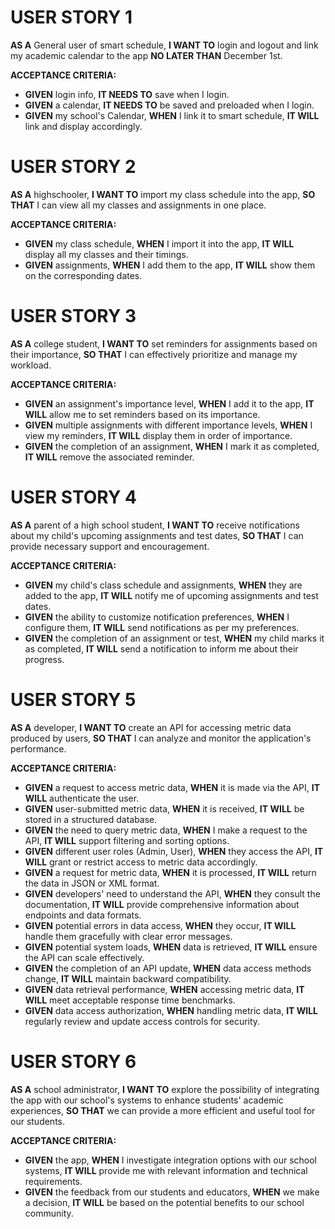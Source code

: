# USER STORY 1
**AS A** General user of smart schedule,
**I WANT TO** login and logout and link my academic calendar to the app
**NO LATER THAN** December 1st.

**ACCEPTANCE CRITERIA:**

- **GIVEN** login info, **IT NEEDS TO** save when I login.
- **GIVEN** a calendar, **IT NEEDS TO** be saved and preloaded when I login.
- **GIVEN** my school's Calendar, **WHEN** I link it to smart schedule, **IT WILL** link and display accordingly.

# USER STORY 2
**AS A** highschooler,
**I WANT TO** import my class schedule into the app,
**SO THAT** I can view all my classes and assignments in one place.

**ACCEPTANCE CRITERIA:**

- **GIVEN** my class schedule, **WHEN** I import it into the app, **IT WILL** display all my classes and their timings.
- **GIVEN** assignments, **WHEN** I add them to the app, **IT WILL** show them on the corresponding dates.

# USER STORY 3
**AS A** college student,
**I WANT TO** set reminders for assignments based on their importance,
**SO THAT** I can effectively prioritize and manage my workload.

**ACCEPTANCE CRITERIA:**

- **GIVEN** an assignment's importance level, **WHEN** I add it to the app, **IT WILL** allow me to set reminders based on its importance.
- **GIVEN** multiple assignments with different importance levels, **WHEN** I view my reminders, **IT WILL** display them in order of importance.
- **GIVEN** the completion of an assignment, **WHEN** I mark it as completed, **IT WILL** remove the associated reminder.

# USER STORY 4
**AS A** parent of a high school student,
**I WANT TO** receive notifications about my child's upcoming assignments and test dates,
**SO THAT** I can provide necessary support and encouragement.

**ACCEPTANCE CRITERIA:**

- **GIVEN** my child's class schedule and assignments, **WHEN** they are added to the app, **IT WILL** notify me of upcoming assignments and test dates.
- **GIVEN** the ability to customize notification preferences, **WHEN** I configure them, **IT WILL** send notifications as per my preferences.
- **GIVEN** the completion of an assignment or test, **WHEN** my child marks it as completed, **IT WILL** send a notification to inform me about their progress.

# USER STORY 5

**AS A** developer,
**I WANT TO** create an API for accessing metric data produced by users,
**SO THAT** I can analyze and monitor the application's performance.

**ACCEPTANCE CRITERIA:**

- **GIVEN** a request to access metric data, **WHEN** it is made via the API, **IT WILL** authenticate the user.
- **GIVEN** user-submitted metric data, **WHEN** it is received, **IT WILL** be stored in a structured database.
- **GIVEN** the need to query metric data, **WHEN** I make a request to the API, **IT WILL** support filtering and sorting options.
- **GIVEN** different user roles (Admin, User), **WHEN** they access the API, **IT WILL** grant or restrict access to metric data accordingly.
- **GIVEN** a request for metric data, **WHEN** it is processed, **IT WILL** return the data in JSON or XML format.
- **GIVEN** developers' need to understand the API, **WHEN** they consult the documentation, **IT WILL** provide comprehensive information about endpoints and data formats.
- **GIVEN** potential errors in data access, **WHEN** they occur, **IT WILL** handle them gracefully with clear error messages.
- **GIVEN** potential system loads, **WHEN** data is retrieved, **IT WILL** ensure the API can scale effectively.
- **GIVEN** the completion of an API update, **WHEN** data access methods change, **IT WILL** maintain backward compatibility.
- **GIVEN** data retrieval performance, **WHEN** accessing metric data, **IT WILL** meet acceptable response time benchmarks.
- **GIVEN** data access authorization, **WHEN** handling metric data, **IT WILL** regularly review and update access controls for security.

# USER STORY 6
**AS A** school administrator,
**I WANT TO** explore the possibility of integrating the app with our school's systems to enhance students' academic experiences,
**SO THAT** we can provide a more efficient and useful tool for our students.

**ACCEPTANCE CRITERIA:**

- **GIVEN** the app, **WHEN** I investigate integration options with our school systems, **IT WILL** provide me with relevant information and technical requirements.
- **GIVEN** the feedback from our students and educators, **WHEN** we make a decision, **IT WILL** be based on the potential benefits to our school community.
  
